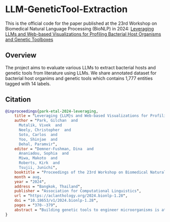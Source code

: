 # LLM-GeneticTool-Extraction

This is the official code for the paper published at the 23rd Workshop on Biomedical Natural Language Processing (BioNLP) in 2024: [Leveraging LLMs and Web-based Visualizations for Profiling Bacterial Host Organisms and Genetic Toolboxes](https://aclanthology.org/2024.bionlp-1.28/)

## Overview
The project aims to evaluate various LLMs to extract bacterial hosts and genetic tools from literature using LLMs. We share annotated dataset for bacterial host organims and genetic tools which contains 1,777 entities tagged with 14 labels. 

## Citation
```bibtex
@inproceedings{park-etal-2024-leveraging,
    title = "Leveraging {LLM}s and Web-based Visualizations for Profiling Bacterial Host Organisms and Genetic Toolboxes",
    author = "Park, Gilchan  and
      Mutalik, Vivek  and
      Neely, Christopher  and
      Soto, Carlos  and
      Yoo, Shinjae  and
      Dehal, Paramvir",
    editor = "Demner-Fushman, Dina  and
      Ananiadou, Sophia  and
      Miwa, Makoto  and
      Roberts, Kirk  and
      Tsujii, Junichi",
    booktitle = "Proceedings of the 23rd Workshop on Biomedical Natural Language Processing",
    month = aug,
    year = "2024",
    address = "Bangkok, Thailand",
    publisher = "Association for Computational Linguistics",
    url = "https://aclanthology.org/2024.bionlp-1.28",
    doi = "10.18653/v1/2024.bionlp-1.28",
    pages = "370--379",
    abstract = "Building genetic tools to engineer microorganisms is at the core of understanding and redesigning natural biological systems for useful purposes. Every project to build such a genetic toolbox for an organism starts with a survey of available tools. Despite a decade-long investment and advancement in the field, it is still challenging to mine information about a genetic tool published in the literature and connect that information to microbial genomics and other microbial databases. This information gap not only limits our ability to identify and adopt available tools to a new chassis but also conceals available opportunities to engineer a new microbial host. Recent advances in natural language processing (NLP), particularly large language models (LLMs), offer solutions by enabling efficient extraction of genetic terms and biological entities from a vast array of publications. This work present a method to automate this process, using text-mining to refine models with data from bioRxiv and other databases. We evaluated various LLMs to investigate their ability to recognize bacterial host organisms and genetic toolboxes for engineering. We demonstrate our methodology with a web application that integrates a conversational LLM and visualization tool, connecting user inquiries to genetic resources and literature findings, thereby saving researchers time, money and effort in their laboratory work.",
}
```